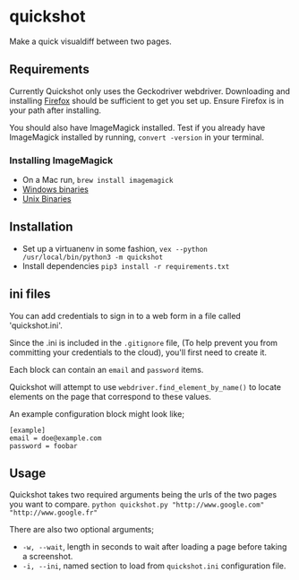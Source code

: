 # quickshot
Make a quick visualdiff between two pages.


## Requirements
Currently Quickshot only uses the Geckodriver webdriver.
Downloading and installing [Firefox](https://www.mozilla.org/en-US/firefox/new/) should be sufficient to get you set up.
Ensure Firefox is in your path after installing.

You should also have ImageMagick installed.
Test if you already have ImageMagick installed by running, `convert -version` in your terminal.

### Installing ImageMagick
- On a Mac run, `brew install imagemagick`
- [Windows binaries](https://imagemagick.org/script/download.php#windows)
- [Unix Binaries](https://imagemagick.org/script/download.php#unix)


## Installation
- Set up a virtuanenv in some fashion, `vex --python /usr/local/bin/python3 -m quickshot`
- Install dependencies `pip3 install -r requirements.txt`


## ini files
You can add credentials to sign in to a web form in a file called 'quickshot.ini'.

Since the .ini is included in the `.gitignore` file, (To help prevent you from committing your credentials to the cloud), you'll first need to create it.

Each block can contain an `email` and `password` items.

Quickshot will attempt to use `webdriver.find_element_by_name()` to locate elements on the page that correspond to these values.

An example configuration block might look like;
```
[example]
email = doe@example.com
password = foobar
```


## Usage
Quickshot takes two required arguments being the urls of the two pages you want to compare.
```python quickshot.py "http://www.google.com" "http://www.google.fr"```

There are also two optional arguments;
- `-w, --wait`, length in seconds to wait after loading a page before taking a screenshot.
- `-i, --ini`, named section to load from `quickshot.ini` configuration file.
